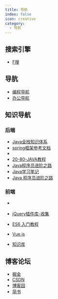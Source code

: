 ```yaml
---
title: 导航
index: false
icon: creative
category:
  - 导航
---
```


## 搜索引擎
- [F搜](https://fsousou.com/)

## 导肮
- [编程导航](https://www.code-nav.cn)
- [办公导航](https://shimo.im/docs/x9xD8qYKwhrQKtPH)

## 知识导航
### 后端
- [Java全栈知识体系](http://www.nenggz.com)
- [spring框架参考文档](https://docs.spring.io/spring-framework/docs/current/reference/html/core.html#spring-core)
- []()
- [20-80-JAVA教程](http://www.20-80.cn)
- [Java程序员进阶之路](https://tobebetterjavaer.com/)
- [Java学习笔记](http://java.isture.com/)
- [Java 程序员进阶之路](https://tobebetterjavaer.com/)

### 前端
- []()
- [jQuery插件库-收集](https://www.jq22.com)
- [ES6 入门教程](https://es6.ruanyifeng.com)
- [Vue.js](https://cn.vuejs.org/v2/guide)

- [知识库](https://note.youdao.com/ynoteshare/index.html?id=c58cf444b0f1b10bca32a80da6cbc07f&type=notebook&_time=1657379052127#/WEBe971fdc5e719201f8a050d3e48561bb6)

## 博客论坛
- [掘金](https://juejin.cn/)
- [CSDN](https://blog.csdn.net/nxg0916)
- [博客园](https://links.jianshu.com/go?to=https%3A%2F%2Fwww.cnblogs.com%2Fmynxg%2F)
- [简书](https://www.jianshu.com)

